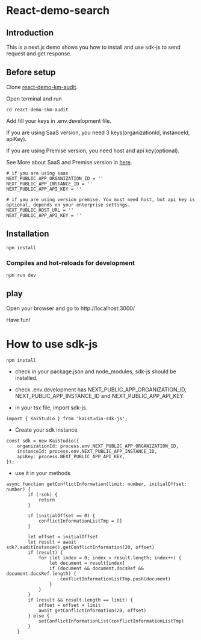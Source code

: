 # React-demo-search

## Introduction
This is a next.js demo shows you how to install and use sdk-js to send request and get response.

## Before setup
Clone [react-demo-km-audit](https://github.com/k-ai-Documentation/react-demo-km-audit).

Open terminal and run
```
cd react-demo-skm-audit
```
Add fill your keys in .env.development file.

If you are using SaaS version, you need 3 keys(organizationId, instanceId, apiKey).

If you are using Premise version, you need host and api key(optional).

See More about SaaS and Premise version in [here](https://github.com/k-ai-Documentation/sdk-js#usage-guide).
```
# if you are using saas 
NEXT_PUBLIC_APP_ORGANIZATION_ID = ''
NEXT_PUBLIC_APP_INSTANCE_ID = ''
NEXT_PUBLIC_APP_API_KEY = ''

# if you are using version premise. You must need host, but api key is optional, depends on your enterprise settings. 
NEXT_PUBLIC_HOST_URL = ''
NEXT_PUBLIC_APP_API_KEY = ''
```
## Installation
```
npm install
```
### Compiles and hot-reloads for development
```
npm run dev
```


## play
Open your browser and go to http://localhost:3000/

Have fun!

# How to use sdk-js

```
npm install
```
+ check in your package.json and node_modules, sdk-js should be installed.

+ check .env.development has NEXT_PUBLIC_APP_ORGANIZATION_ID, NEXT_PUBLIC_APP_INSTANCE_ID and NEXT_PUBLIC_APP_API_KEY.

+ in your tsx file, import sdk-js.
```
import { KaiStudio } from 'kaistudio-sdk-js';

```
+ Create your sdk instance
````
const sdk = new KaiStudio({
    organizationId: process.env.NEXT_PUBLIC_APP_ORGANIZATION_ID,
    instanceId: process.env.NEXT_PUBLIC_APP_INSTANCE_ID,
    apiKey: process.NEXT_PUBLIC_APP_API_KEY,
});
````

+ use it in your methods
```
async function getConflictInformation(limit: number, initialOffset: number) {
        if (!sdk) {
            return
        }

        if (initialOffset == 0) {
            conflictInformationListTmp = []
        }

        let offset = initialOffset
        let result = await sdk?.auditInstance().getConflictInformation(20, offset)
        if (result) {
            for (let index = 0; index < result.length; index++) {
                let document = result[index]
                if (document && document.docsRef && document.docsRef.length) {
                    conflictInformationListTmp.push(document)
                }
            }
        }
        if (result && result.length == limit) {
            offset = offset + limit
            await getConflictInformation(20, offset)
        } else {
            setConflictInformationList(conflictInformationListTmp)
        }
    }
```
